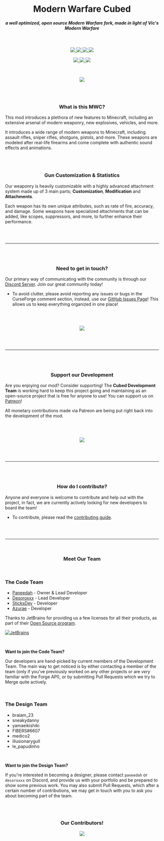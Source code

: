 <h1 align="center">Modern Warfare Cubed</h1>
<h5 align="center">a well optimized, open source Modern Warfare fork, made in light of Vic's Modern Warfare</h5>

<br>

<p align="center">
  <a href="https://modrinth.com/mod/modern-warfare-cubed">
    <img src="https://cdn.jsdelivr.net/npm/@intergrav/devins-badges@3/assets/cozy/available/modrinth_vector.svg">
  </a>

  <a href="https://www.curseforge.com/minecraft/mc-mods/modern-warfare-cubed">
    <img src="https://cdn.jsdelivr.net/npm/@intergrav/devins-badges@3/assets/cozy/available/curseforge_vector.svg">
  </a>
  
  <a href="https://patreon.com/ModernWarfareCubed">
    <img src="https://cdn.jsdelivr.net/npm/@intergrav/devins-badges@3/assets/cozy/donate/patreon-plural_vector.svg"/>
  </a>

  <a href="https://discord.gg/k5WPk93K7b">
    <img src="https://cdn.jsdelivr.net/npm/@intergrav/devins-badges@3/assets/cozy/social/discord-plural_vector.svg">
  </a>
</p>

<p align="center">
  <a href="https://adoptium.net/temurin/releases/?version=8">
    <img src="https://cdn.jsdelivr.net/npm/@intergrav/devins-badges@3/assets/cozy/built-with/java8_vector.svg"/>
  </a>

  <a href="https://gradle.org/">
    <img src="https://cdn.jsdelivr.net/npm/@intergrav/devins-badges@3/assets/cozy/built-with/gradle_vector.svg"/>
  </a>

  <a href="http://files.minecraftforge.net/maven/net/minecraftforge/forge/index_1.12.2.html">
    <img src="https://cdn.jsdelivr.net/npm/@intergrav/devins-badges@3/assets/cozy/supported/forge_vector.svg"/>
  </a>
</p>

<br>

<p align="center"><a href=""><img src="https://cdn.discordapp.com/attachments/1096912890608504973/1129798378558062592/Features.png"/></a></p>

<br><br>

<h3 align="center">What is this MWC?</h3>

This mod introduces a plethora of new features to Minecraft, including an extensive arsenal of modern weaponry, new explosives, vehicles, and more.

It introduces a wide range of modern weapons to Minecraft, including assault rifles, sniper rifles, shotguns, pistols, and more. These weapons are modeled after real-life firearms and come complete with authentic sound effects and animations.

<br><br>

<h3 align="center">Gun Customization & Statistics</h3>

Our weaponry is heavily customizable with a highly advanced attachment system made up of 3 main parts; **Customization**, **Modification** and **Attachments**.

Each weapon has its own unique attributes, such as rate of fire, accuracy, and damage. Some weapons have specialized attachments that can be added, like scopes, suppressors, and more, to further enhance their performance.

<br><br>

---

<br><br>

<h3 align="center">Need to get in touch?</h3>

Our primary way of communicating with the community is through our [Discord Server](https://discord.gg/k5WPk93K7b). Join our great community today!
- To avoid clutter, please avoid reporting any issues or bugs in the CurseForge comment section, instead, use our [GitHub Issues Page](https://github.com/Cubed-Development/Modern-Warfare-Cubed/issues)! This allows us to keep everything organized in one place!

<br><br>

<p align="center"><a href="https://discord.gg/k5WPk93K7b"><img src="https://cdn.jsdelivr.net/npm/@intergrav/devins-badges@3/assets/cozy/social/discord-plural_vector.svg"/></a></p>


<br><br>

--- 

<br><br>

<h3 align="center">Support our Development</h3>

Are you enjoying our mod? Consider supporting!
The **Cubed Development Team** is working hard to keep this project going and maintaining as an open-source project that is free for anyone to use! You can support us on [Patreon](https://patreon.com/ModernWarfareCubed)!

All monetary contributions made via Patreon are being put right back into the development of the mod.

<br><br>

<p align="center"><a href="https://patreon.com/ModernWarfareCubed"><img src="https://cdn.jsdelivr.net/npm/@intergrav/devins-badges@3/assets/cozy/donate/patreon-plural_vector.svg"/></a></p>


<br><br>

--- 

<br><br>

<h3 align="center">How do I contribute?</h3>

Anyone and everyone is welcome to contribute and help out with the project, in fact, we are currently actively looking for new developers to board the team!
- To contribute, please read the [contributing guide](https://github.com/Paneedah/Modern-Warfare-Cubed/blob/master/CONTRIBUTING.md).

<br><br>

--- 

<br>

<h3 align="center">Meet Our Team</h3>

<br>

### The Code Team
- [Paneedah](https://github.com/Paneedah) - Owner & Lead Developer
- [Desoroxxx](https://github.com/JustDesoroxxx) - Lead Developer
- [SticksDev](https://github.com/SticksDeveloper) - Developer
- [Azurae](https://github.com/azuraerae) - Developer

Thanks to JetBrains for providing us a few licenses for all their products, as part of their [Open Source program](https://www.jetbrains.com/opensource/).

[![JetBrains](https://resources.jetbrains.com/storage/products/company/brand/logos/jb_beam.svg)](https://www.jetbrains.com/opensource/)

<br>

**Want to join the Code Team?**

Our developers are hand-picked by current members of the Development Team. The main way to get noticed is by either contacting a member of the team (only if you've previously worked on any other projects or are *very* familiar with the Forge API), or by submitting Pull Requests which we try to Merge quite actively.

<br>

### The Design Team
- braiam_23
- sneakydanny
- yamaeikishiki
- FIBERS#6607
- medico2
- illusionarygull
- le_papudinho

<br>

**Want to join the Design Team?**

If you're interested in becoming a designer, please contact `paneedah` or `desoroxxx` on Discord, and provide us with your portfolio and be prepared to show some previous work.
You may also submit Pull Requests, which after a certain number of contributions, we may get in touch with you to ask you about becoming part of the team.

<br><br>

<h3 align="center">Our Contributors!</h3>

<p align="center"><a href="https://github.com/Paneedah/Modern-Warfare-Cubed/graphs/contributors"><img src="https://contrib.rocks/image?repo=Paneedah/Modern-Warfare-Cubed"/></a></p>
